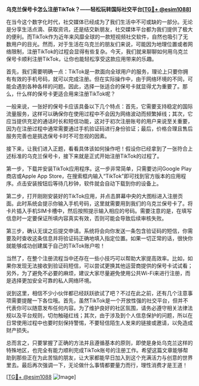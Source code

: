 **乌克兰保号卡怎么注册TikTok？——轻松玩转国际社交平台[[TG💪+ @esim1088](https://t.me/s/esim1088)]**

在当今这个数字化时代，社交媒体已经成为了我们生活中不可或缺的一部分。无论是分享生活点滴、获取资讯，还是结交新朋友，社交媒体平台都为我们提供了极大的便利。而TikTok作为近年来风靡全球的一款短视频社交软件，自然也吸引了无数用户的目光。然而，对于生活在乌克兰的朋友们来说，可能因为地理位置或者网络限制，注册TikTok的过程会显得有些复杂。今天，我们就来聊聊如何用乌克兰保号卡顺利注册TikTok，让你也能轻松享受这款应用带来的乐趣。

首先，我们需要明确一点：TikTok是一款面向全球用户的服务，理论上只要你拥有有效的手机号码，就可以完成注册。但在实际操作中，由于网络环境的不同，可能会遇到各种各样的问题。因此，选择一张适合的保号卡就显得尤为重要了。那么，什么样的保号卡更适合用来注册TikTok呢？

一般来说，一张好的保号卡应该具备以下几个特点：首先，它需要支持稳定的国际流量服务，这样可以确保你在使用过程中不会因为网络波动而频繁掉线；其次，它应当提供充足的通话时长和短信功能，这对于初次注册账号的用户来说至关重要，因为在注册过程中通常需要通过手机验证码进行身份验证；最后，价格合理且售后服务完善也是挑选保号卡时不可忽视的因素。

接下来，让我们进入正题，看看具体该如何操作吧！假设你已经拿到了一张符合上述标准的乌克兰保号卡，接下来就是正式开始注册TikTok的过程了。

第一步，下载并安装TikTok应用程序。这一步非常简单，只需要访问Google Play商店或Apple App Store，在搜索框内输入“TikTok”即可找到官方版本的应用程序。点击安装按钮后等待几秒钟，软件就会自动下载到你的设备上。

第二步，打开刚刚安装好的TikTok应用，并点击屏幕中央的大图标进入注册页面。此时系统会提示你输入手机号码，这里就需要用到我们的乌克兰保号卡了。将卡片插入手机SIM卡槽中，然后按照提示输入相应的号码。需要注意的是，在填写信息时一定要保证所填内容真实有效，否则可能会导致后续审核失败。

第三步，确认无误之后提交申请。系统将会向你发送一条包含验证码的短信，你需要及时查收这条信息并将验证码正确地填入指定位置。如果一切正常的话，很快你就能够成功创建属于自己的TikTok账户啦！

当然了，在整个注册流程当中还存在一些小技巧可以帮助大家提高效率。比如，如果你发现无法接收到验证码短信，可以尝试更换其他运营商提供的保号卡试试看；另外，为了避免不必要的麻烦，建议大家尽量避免使用公共Wi-Fi来进行注册，而是选择更加安全可靠的私人网络环境。

说到这里，相信不少小伙伴都已经跃跃欲试了吧？不过在此之前，还有几个注意事项需要提醒一下各位哦。首先，虽然TikTok是一个开放性强的社交平台，但并不代表你可以随意发布任何内容。为了维护良好的社区氛围，请务必遵守相关法律法规以及平台规则，切勿触碰红线；其次，由于涉及到个人信息保护的问题，所以在日常使用过程中也要时刻保持警惕，不要轻信陌生人发来的链接或邀请，以免造成财产损失。

总而言之，只要掌握了正确的方法并且遵循基本的原则，即使是身处乌克兰这样的特殊地区，也完全有能力顺利完成TikTok账号的注册工作。希望这篇文章能够帮助到那些正在为此苦恼的朋友，让大家都能早日加入到这个充满活力与创意的世界里去。最后再次强调一下，无论做什么事情都要量力而行，理性消费才是王道！

[[TG💪+ @esim1088](https://t.me/s/esim1088) ![Image](https://i.postimg.cc/4NQfJmqS/Snipaste-2025-05-13-00-14-12.png)]